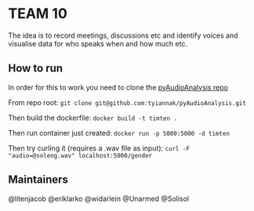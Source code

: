 # TEAM 10

The idea is to record meetings, discussions etc and identify voices and visualise data for who speaks when and how much etc.

## How to run
In order for this to work you need to clone the [pyAudioAnalysis repo](https://github.com/tyiannak/pyAudioAnalysis)

From repo root:
`git clone git@github.com:tyiannak/pyAudioAnalysis.git`

Then build the dockerfile:
`docker build -t timten .`

Then run container just created:
`docker run -p 5000:5000 -d timten`

Then try curling it (requires a .wav file as input):
`curl -F "audio=@soleng.wav" localhost:5000/gender`

## Maintainers
@litenjacob
@eriklarko
@widarlein
@Unarmed
@Solisol